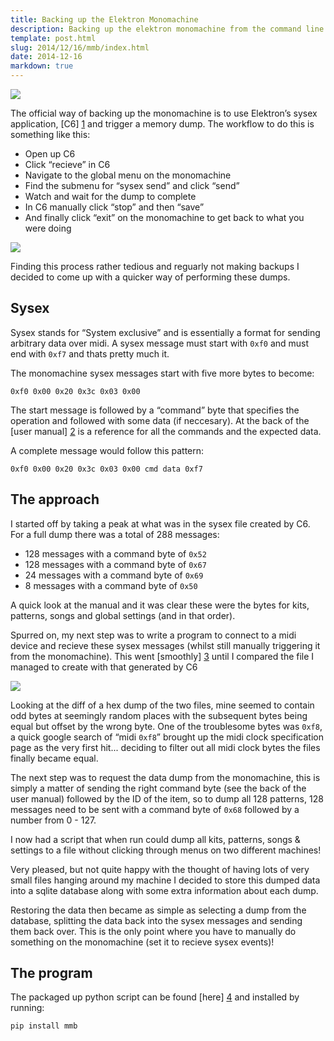 ```yaml
---
title: Backing up the Elektron Monomachine
description: Backing up the elektron monomachine from the command line
template: post.html
slug: 2014/12/16/mmb/index.html
date: 2014-12-16
markdown: true
---
```


<img src="{{ page.url }}/monomachine.jpg">

The official way of backing up the monomachine is to use Elektron’s sysex
application, [C6] [1] and trigger a memory dump. The workflow to do this is
something like this:

* Open up C6
* Click “recieve” in C6
* Navigate to the global menu on the monomachine
* Find the submenu for “sysex send” and click “send”
* Watch and wait for the dump to complete
* In C6 manually click “stop” and then “save”
* And finally click “exit” on the monomachine to get back to what you were
  doing

<img src="{{ page.url }}/c6.png">

Finding this process rather tedious and reguarly not making backups I decided
to come up with a quicker way of performing these dumps.

Sysex
-----

Sysex stands for “System exclusive” and is essentially a format for sending
arbitrary data over midi. A sysex message must start with ``0xf0`` and must
end with ``0xf7`` and thats pretty much it.

The monomachine sysex messages start with five more bytes to become:

    0xf0 0x00 0x20 0x3c 0x03 0x00

The start message is followed by a “command” byte that specifies the operation
and followed with some data (if neccesary). At the back of the [user manual] [2]
is a reference for all the commands and the expected data.

A complete message would follow this pattern:

    0xf0 0x00 0x20 0x3c 0x03 0x00 cmd data 0xf7

The approach
------------

I started off by taking a peak at what was in the sysex file created by C6.
For a full dump there was a total of 288 messages:

* 128 messages with a command byte of ``0x52``
* 128 messages with a command byte of ``0x67``
* 24 messages with a command byte of ``0x69``
* 8  messages with a command byte of ``0x50``

A quick look at the manual and it was clear these were the bytes for kits,
patterns, songs and global settings (and in that order).

Spurred on, my next step was to write a program to connect to a midi device and
recieve these sysex messages (whilst still manually triggering it from the
monomachine). This went [smoothly] [3] until I compared the file I managed to
create with that generated by C6

<img src="{{ page.url }}/diff.png">

Looking at the diff of a hex dump of the two files, mine seemed to contain odd
bytes at seemingly random places with the subsequent bytes being equal but
offset by the wrong byte. One of the troublesome bytes was ``0xf8``, a quick
google search of “midi ``0xf8``” brought up the midi clock specification page
as the very first hit... deciding to filter out all midi clock bytes the files
finally became equal.

The next step was to request the data dump from the monomachine, this is simply
a matter of sending the right command byte (see the back of the user manual)
followed by the ID of the item, so to dump all 128 patterns, 128 messages need
to be sent with a command byte of ``0x68`` followed by a number from 0 - 127.

I now had a script that when run could dump all kits, patterns, songs &
settings to a file without clicking through menus on two different machines!

Very pleased, but not quite happy with the thought of having lots of very small
files hanging around my machine I decided to store this dumped data into a
sqlite database along with some extra information about each dump.

Restoring the data then became as simple as selecting a dump from the database,
splitting the data back into the sysex messages and sending them back over.
This is the only point where you have to manually do something on the
monomachine (set it to recieve sysex events)!

The program
-----------

The packaged up python script can be found [here] [4] and installed by running:

    pip install mmb

  [1]: http://www.elektron.se/products/tm-1
  [2]: http://www.elektron.se/support-and-downloads
  [3]: https://github.com/superquadratic/rtmidi-python
  [4]: https://github.com/davebrent/mmb

